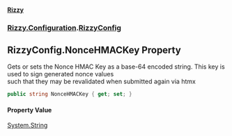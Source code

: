 #### [Rizzy](index 'index')
### [Rizzy.Configuration](Rizzy.Configuration 'Rizzy.Configuration').[RizzyConfig](Rizzy.Configuration.RizzyConfig 'Rizzy.Configuration.RizzyConfig')

## RizzyConfig.NonceHMACKey Property

Gets or sets the Nonce HMAC Key as a base-64 encoded string. This key is used to sign generated nonce values  
such that they may be revalidated when submitted again via htmx

```csharp
public string NonceHMACKey { get; set; }
```

#### Property Value
[System.String](https://docs.microsoft.com/en-us/dotnet/api/System.String 'System.String')